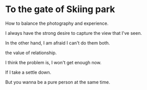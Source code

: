 # To the gate of Skiing park

How to balance the photography and experience.

I always have the strong desire to capture the view that I've seen.

In the other hand, I am afraid I can't do them both.

the value of relationship.

I think the problem is, I won't get enough now.

If I take a settle down.

But you wanna be a pure person at the same time.
